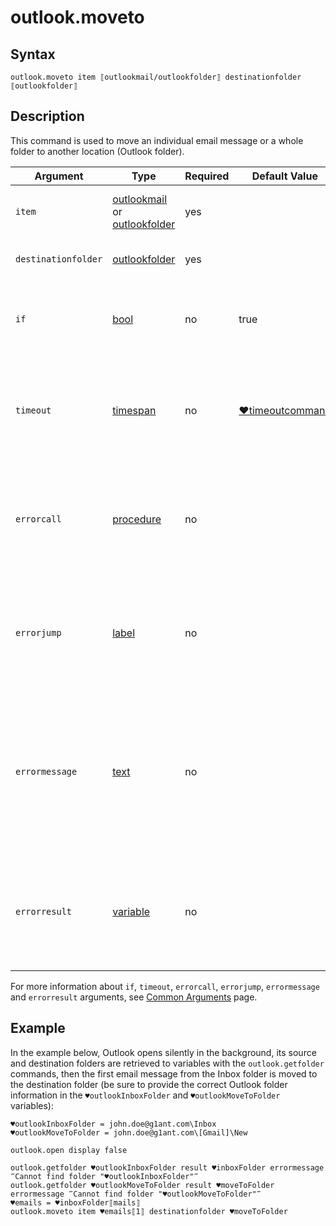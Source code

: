 # outlook.moveto

## Syntax

```G1ANT
outlook.moveto item ⟦outlookmail/outlookfolder⟧ destinationfolder ⟦outlookfolder⟧
```

## Description

This command is used to move an individual email message or a whole folder to another location (Outlook folder).

| Argument            | Type                                                         | Required | Default Value                                                | Description                                                  |
| ------------------- | ------------------------------------------------------------ | -------- | ------------------------------------------------------------ | ------------------------------------------------------------ |
| `item`              | [outlookmail](../../../g1ant.language/structures/outlookmailstructure.md) or [outlookfolder](../../../g1ant.language/structures/outlookfolderstructure.md) | yes      |                                                              | An item (a message or a folder) to be moved                  |
| `destinationfolder` | [outlookfolder](../../../g1ant.language/structures/outlookfolderstructure.md) | yes      |                                                              | Destination Outlook folder                                   |
| `if`           | [bool](../../../g1ant.language/structures/booleanstructure.md) | no       | true                                                        | Executes the command only if a specified condition is true   |
| `timeout`      | [timespan](../../../g1ant.language/structures/timespanstructure.md) | no       | [♥timeoutcommand](../../../appendices/special-variables.md) | Specifies time in milliseconds for G1ANT.Robot to wait for the command to be executed |
| `errorcall`    | [procedure](../../../g1ant.language/structures/procedurestructure.md) | no       |                                                             | Name of a procedure to call when the command throws an exception or when a given `timeout` expires |
| `errorjump`    | [label](../../../g1ant.language/structures/labelstructure.md) | no       |                                                             | Name of the label to jump to when the command throws an exception or when a given `timeout` expires |
| `errormessage` | [text](../../../g1ant.language/structures/textstructure.md)  | no       |                                                             | A message that will be shown in case the command throws an exception or when a given `timeout` expires, and no `errorjump` argument is specified |
| `errorresult`  | [variable](../../../G1ANT.Language/Structures/VariableStructure.md) | no       |                                                             | Name of a variable that will store the returned exception. The variable will be of [error](../../../G1ANT.Language/Structures/ErrorStructure.md) structure   |

For more information about `if`, `timeout`, `errorcall`, `errorjump`, `errormessage` and `errorresult` arguments, see [Common Arguments](../../../appendices/common-arguments.md) page.

## Example

In the example below, Outlook opens silently in the background, its source and destination folders are retrieved to variables with the `outlook.getfolder` commands, then the first email message from the Inbox folder is moved to the destination folder (be sure to provide the correct Outlook folder information in the `♥outlookInboxFolder` and `♥outlookMoveToFolder` variables):

```G1ANT
♥outlookInboxFolder = john.doe@g1ant.com\Inbox
♥outlookMoveToFolder = john.doe@g1ant.com\[Gmail]\New

outlook.open display false

outlook.getfolder ♥outlookInboxFolder result ♥inboxFolder errormessage ‴Cannot find folder "♥outlookInboxFolder"‴
outlook.getfolder ♥outlookMoveToFolder result ♥moveToFolder errormessage ‴Cannot find folder "♥outlookMoveToFolder"‴
♥emails = ♥inboxFolder⟦mails⟧
outlook.moveto item ♥emails⟦1⟧ destinationfolder ♥moveToFolder
```
